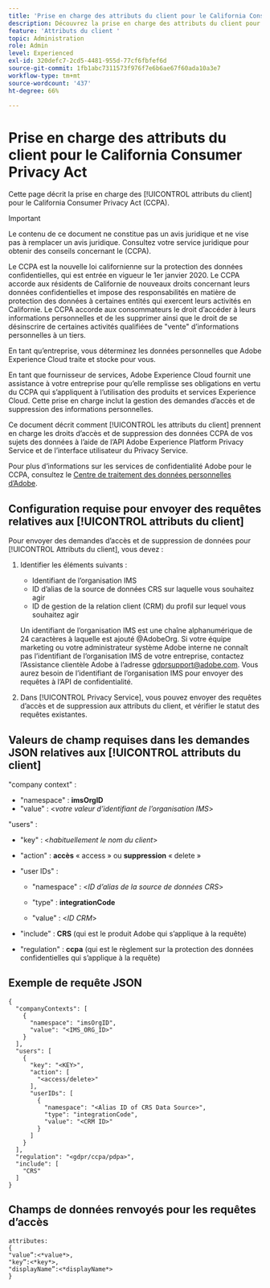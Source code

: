 ```yaml
---
title: 'Prise en charge des attributs du client pour le California Consumer Privacy Act '
description: Découvrez la prise en charge des attributs du client pour le California Consumer Privacy Act
feature: 'Attributs du client '
topic: Administration
role: Admin
level: Experienced
exl-id: 320defc7-2cd5-4481-955d-77cf6fbfef6d
source-git-commit: 1fb1abc7311573f976f7e6b6ae67f60ada10a3e7
workflow-type: tm+mt
source-wordcount: '437'
ht-degree: 66%

---
```


# Prise en charge des attributs du client pour le California Consumer Privacy Act

Cette page décrit la prise en charge des [!UICONTROL attributs du client] pour le California Consumer Privacy Act (CCPA).

>[!IMPORTANT]
>
>Le contenu de ce document ne constitue pas un avis juridique et ne vise pas à remplacer un avis juridique. Consultez votre service juridique pour obtenir des conseils concernant le (CCPA).

Le CCPA est la nouvelle loi californienne sur la protection des données confidentielles, qui est entrée en vigueur le 1er janvier 2020. Le CCPA accorde aux résidents de Californie de nouveaux droits concernant leurs données confidentielles et impose des responsabilités en matière de protection des données à certaines entités qui exercent leurs activités en Californie. Le CCPA accorde aux consommateurs le droit d’accéder à leurs informations personnelles et de les supprimer ainsi que le droit de se désinscrire de certaines activités qualifiées de &quot;vente&quot; d’informations personnelles à un tiers.

En tant qu’entreprise, vous déterminez les données personnelles que Adobe Experience Cloud traite et stocke pour vous.

En tant que fournisseur de services, Adobe Experience Cloud fournit une assistance à votre entreprise pour qu’elle remplisse ses obligations en vertu du CCPA qui s’appliquent à l’utilisation des produits et services Experience Cloud. Cette prise en charge inclut la gestion des demandes d’accès et de suppression des informations personnelles.

Ce document décrit comment [!UICONTROL les attributs du client] prennent en charge les droits d’accès et de suppression des données CCPA de vos sujets des données à l’aide de l’API Adobe Experience Platform Privacy Service et de l’interface utilisateur du Privacy Service.

Pour plus d’informations sur les services de confidentialité Adobe pour le CCPA, consultez le [Centre de traitement des données personnelles d’Adobe](https://www.adobe.com/privacy/ccpa.html).

## Configuration requise pour envoyer des requêtes relatives aux [!UICONTROL attributs du client]

Pour envoyer des demandes d’accès et de suppression de données pour [!UICONTROL Attributs du client], vous devez :

1. Identifier les éléments suivants :

   * Identifiant de l’organisation IMS
   * ID d’alias de la source de données CRS sur laquelle vous souhaitez agir
   * ID de gestion de la relation client (CRM) du profil sur lequel vous souhaitez agir

   Un identifiant de l’organisation IMS est une chaîne alphanumérique de 24 caractères à laquelle est ajouté @AdobeOrg. Si votre équipe marketing ou votre administrateur système Adobe interne ne connaît pas l’identifiant de l’organisation IMS de votre entreprise, contactez l’Assistance clientèle Adobe à l’adresse gdprsupport@adobe.com. Vous aurez besoin de l’identifiant de l’organisation IMS pour envoyer des requêtes à l’API de confidentialité.

1. Dans [!UICONTROL Privacy Service], vous pouvez envoyer des requêtes d’accès et de suppression aux attributs du client, et vérifier le statut des requêtes existantes.

## Valeurs de champ requises dans les demandes JSON relatives aux [!UICONTROL attributs du client]

&quot;company context&quot; :

* &quot;namespace&quot; : **imsOrgID**
* &quot;value&quot; : &lt;*votre valeur d’identifiant de l’organisation IMS*>

&quot;users&quot; :

* &quot;key&quot; : &lt;*habituellement le nom du client*>

* &quot;action&quot; : **accès** « access » ou **suppression** « delete » 

* &quot;user IDs&quot; :

   * &quot;namespace&quot; : &lt;*ID d’alias de la source de données CRS*>

   * &quot;type&quot; : **integrationCode**

   * &quot;value&quot; : &lt;*ID CRM*>

* &quot;include&quot; : **CRS** (qui est le produit Adobe qui s’applique à la requête)

* &quot;regulation&quot; : **ccpa** (qui est le règlement sur la protection des données confidentielles qui s’applique à la requête)

## Exemple de requête JSON

```
{
  "companyContexts": [
    {
      "namespace": "imsOrgID",
      "value": "<IMS_ORG_ID>"
    }
  ],
  "users": [
    {
      "key": "<KEY>",
      "action": [
        "<access/delete>"
      ],
      "userIDs": [
        {
          "namespace": "<Alias ID of CRS Data Source>",
          "type": "integrationCode",
          "value": "<CRM ID>"
        }
      ]
    }
  ],
  "regulation": "<gdpr/ccpa/pdpa>",
  "include": [
    "CRS"
  ]
}
```

## Champs de données renvoyés pour les requêtes d’accès

```
attributes:
{
"value”:<*value*>,
"key”:<*key*>,
"displayName”:<*displayName*>
}
```
